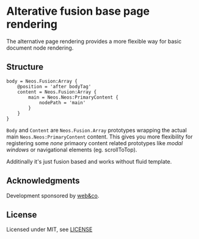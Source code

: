 # Alterative fusion base page rendering
The alternative page rendering provides a more flexible way for basic document node rendering.

Structure
---------
```
body = Neos.Fusion:Array {
    @position = 'after bodyTag'
    content = Neos.Fusion:Array {
        main = Neos.Neos:PrimaryContent {
            nodePath = 'main'
        }
    }
}
```

`Body` and `Content` are `Neos.Fusion.Array` prototypes wrapping the actual main `Neos.Neos:PrimaryContent` content. This gives you more flexibility for registering some *none* primaory content related prototypes like *modal windows* or navigational elements (eg. scrollToTop).

Additinally it's just fusion based and works without fluid template.

Acknowledgments
---------------
Development sponsored by [web&co](http://webandco.com).

License
----------
Licensed under MIT, see [LICENSE](LICENSE)